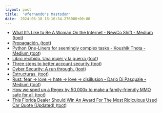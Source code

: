 ```yaml
---
layout: post
title:  "@fernand0's Mastodon"
date:  2024-03-18 18:16:34.276000+00:00
---
```

*  [What It’s Like to Be A Woman On the Internet - NewCo Shift - Medium ](https://medium.com/newco/what-its-like-to-be-a-woman-on-the-internet-55f7e6d5044) ([toot](https://mastodon.social/@fernand0/112118057813598781))
*  [Propagación. ](https://avecesunafoto.wordpress.com/2024/03/18/propagacion) ([toot](https://mastodon.social/@fernand0/112118031760444723))
*  [Python One-Liners for seemingly complex tasks - Koushik Thota - Medium ](https://tvkoushik.medium.com/python-one-liners-for-seemingly-complex-tasks-936b89f0c70) ([toot](https://mastodon.social/@fernand0/112117786409695833))
*  [Libro recibido. Una mujer y la guerra ](https://fotografiasenmovimiento.wordpress.com/2024/03/18/libro-recibido-una-mujer-y-la-guerra) ([toot](https://mastodon.social/@fernand0/112117688019375361))
*  [Three steps to better account security ](https://dev.to/github/three-steps-to-better-account-security-14g) ([toot](https://mastodon.social/@fernand0/112117685845566445))
*  [Cyber Security: A run through. ](https://dev.to/dev180memes/cyber-security-a-run-through-1jk) ([toot](https://mastodon.social/@fernand0/112117431441443456))
*  [Estructuras. ](https://www.flickr.com/photos/fernand0/53563844272) ([toot](https://mastodon.social/@fernand0/112117354541723196))
*  [Rust: fear => love => hate => love => disillusion - Dario Di Pasquale - Medium ](https://dariodip.medium.com/rust-fear-love-hate-love-disillusion-fa9f6f05b54) ([toot](https://mastodon.social/@fernand0/112116669924280488))
*  [How we sped up a Regex by 50,000x to make a family-friendly MMO safe for all ](https://dev.to/tyteen4a03/how-we-sped-up-a-regex-by-50000x-to-make-a-family-friendly-mmo-safe-for-all-2kk) ([toot](https://mastodon.social/@fernand0/112116461070732030))
*  [This Florida Dealer Should Win An Award For The Most Ridiculous Used Car Quote (Updated) ](https://jalopnik.com/this-florida-dealer-should-win-an-award-for-the-most-ri-184855540) ([toot](https://mastodon.social/@fernand0/112116131141077599))
